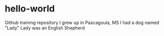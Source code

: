 # hello-world
Github training repository
I grew up in Pascagoula, MS
I had a dog named "Lady"
Lady was an English Shepherd
